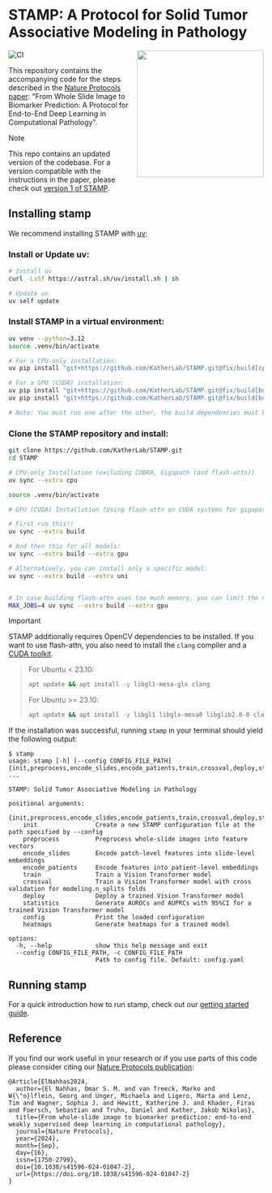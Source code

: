 # STAMP: A Protocol for Solid Tumor Associative Modeling in Pathology

<img src="docs/STAMP_logo.svg" width="250px" align="right"></img>

![CI](https://github.com/KatherLab/STAMP/actions/workflows/ci.yml/badge.svg)

This repository contains the accompanying code for the steps described in the [Nature Protocols paper][stamp paper]:
"From Whole Slide Image to Biomarker Prediction:
A Protocol for End-to-End Deep Learning in Computational Pathology".

> [!NOTE]
> This repo contains an updated version of the codebase.
> For a version compatible with the instructions in the paper,
> please check out [version 1 of STAMP][stamp v1].

[stamp paper]: https://www.nature.com/articles/s41596-024-01047-2 "From whole-slide image to biomarker prediction: end-to-end weakly supervised deep learning in computational pathology"
[stamp v1]: https://github.com/KatherLab/STAMP/tree/v1

## Installing stamp

We recommend installing STAMP with [uv](https://docs.astral.sh/uv/):

### Install or Update uv:

```bash
# Install uv
curl -LsSf https://astral.sh/uv/install.sh | sh

# Update uv
uv self update
```

### Install STAMP in a virtual environment:

```bash
uv venv --python=3.12
source .venv/bin/activate

# For a CPU-only installation:
uv pip install "git+https://github.com/KatherLab/STAMP.git@fix/build[cpu]" --torch-backend=cpu

# For a GPU (CUDA) installation:
uv pip install "git+https://github.com/KatherLab/STAMP.git@fix/build[build]"
uv pip install "git+https://github.com/KatherLab/STAMP.git@fix/build[build,gpu]" --no-build-isolation

# Note: You must run one after the other, the build dependencies must be installed first!
```

### Clone the STAMP repository and install:

```bash
git clone https://github.com/KatherLab/STAMP.git
cd STAMP
```


```bash
# CPU-only Installation (excluding COBRA, Gigapath (and flash-attn))
uv sync --extra cpu

source .venv/bin/activate
```

```bash
# GPU (CUDA) Installation (Using flash-attn on CUDA systems for gigapath and other models)

# First run this!!
uv sync --extra build

# And then this for all models:
uv sync --extra build --extra gpu

# Alternatively, you can install only a specific model:
uv sync --extra build --extra uni


# In case building flash-attn uses too much memory, you can limit the number of parallel compilation jobs:
MAX_JOBS=4 uv sync --extra build --extra gpu
```

> [!IMPORTANT]
> STAMP additionally requires OpenCV dependencies to be installed. If you want to use flash-attn, you also need to install the `clang` compiler and a [CUDA toolkit](https://developer.nvidia.com/cuda-downloads).
>

> For Ubuntu < 23.10:
> ```bash
> apt update && apt install -y libgl1-mesa-glx clang
> ```
>
> For Ubuntu >= 23.10:
> ```bash
> apt update && apt install -y libgl1 libglx-mesa0 libglib2.0-0 clang
> ```

If the installation was successful, running `stamp` in your terminal should yield the following output:
```
$ stamp
usage: stamp [-h] [--config CONFIG_FILE_PATH] {init,preprocess,encode_slides,encode_patients,train,crossval,deploy,statistics,config,heatmaps} ...

STAMP: Solid Tumor Associative Modeling in Pathology

positional arguments:
  {init,preprocess,encode_slides,encode_patients,train,crossval,deploy,statistics,config,heatmaps}
    init                Create a new STAMP configuration file at the path specified by --config
    preprocess          Preprocess whole-slide images into feature vectors
    encode_slides       Encode patch-level features into slide-level embeddings
    encode_patients     Encode features into patient-level embeddings
    train               Train a Vision Transformer model
    crossval            Train a Vision Transformer model with cross validation for modeling.n_splits folds
    deploy              Deploy a trained Vision Transformer model
    statistics          Generate AUROCs and AUPRCs with 95%CI for a trained Vision Transformer model
    config              Print the loaded configuration
    heatmaps            Generate heatmaps for a trained model

options:
  -h, --help            show this help message and exit
  --config CONFIG_FILE_PATH, -c CONFIG_FILE_PATH
                        Path to config file. Default: config.yaml
```

## Running stamp

For a quick introduction how to run stamp,
check out our [getting started guide](getting-started.md).

## Reference

If you find our work useful in your research
or if you use parts of this code
please consider citing our [Nature Protocols publication](https://www.nature.com/articles/s41596-024-01047-2):
```
@Article{ElNahhas2024,
  author={El Nahhas, Omar S. M. and van Treeck, Marko and W{\"o}lflein, Georg and Unger, Michaela and Ligero, Marta and Lenz, Tim and Wagner, Sophia J. and Hewitt, Katherine J. and Khader, Firas and Foersch, Sebastian and Truhn, Daniel and Kather, Jakob Nikolas},
  title={From whole-slide image to biomarker prediction: end-to-end weakly supervised deep learning in computational pathology},
  journal={Nature Protocols},
  year={2024},
  month={Sep},
  day={16},
  issn={1750-2799},
  doi={10.1038/s41596-024-01047-2},
  url={https://doi.org/10.1038/s41596-024-01047-2}
}
```
